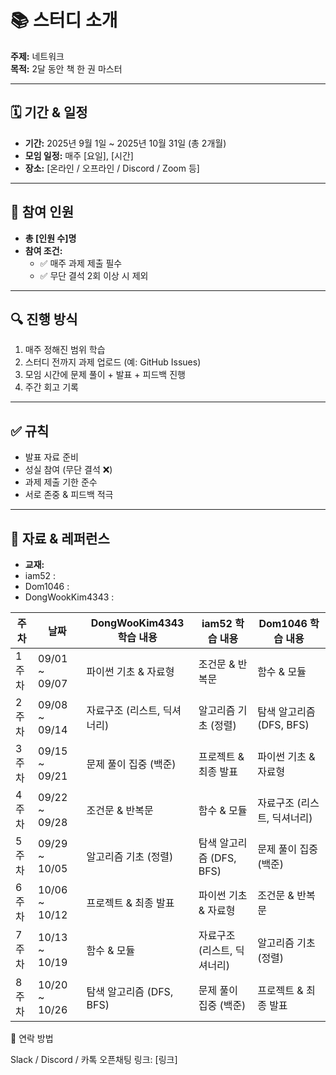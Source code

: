 # 📚 스터디 소개
**주제:** 네트워크  
**목적:** 2달 동안 책 한 권 마스터

---

## 🗓 기간 & 일정
- **기간:** 2025년 9월 1일 ~ 2025년 10월 31일 (총 2개월)  
- **모임 일정:** 매주 [요일], [시간]  
- **장소:** [온라인 / 오프라인 / Discord / Zoom 등]  

---

## 👥 참여 인원
- **총 [인원 수]명**  
- **참여 조건:**  
  - ✅ 매주 과제 제출 필수  
  - ✅ 무단 결석 2회 이상 시 제외  

---

## 🔍 진행 방식
1. 매주 정해진 범위 학습  
2. 스터디 전까지 과제 업로드 (예: GitHub Issues)  
3. 모임 시간에 문제 풀이 + 발표 + 피드백 진행  
4. 주간 회고 기록  

---

## ✅ 규칙
- 발표 자료 준비
- 성실 참여 (무단 결석 ❌)  
- 과제 제출 기한 준수
- 서로 존중 & 피드백 적극 

---

## 📂 자료 & 레퍼런스
- **교재:**
- iam52 : 
- Dom1046 : 
- DongWookKim4343 : 

| 주차  | 날짜             | DongWooKim4343 학습 내용           |  iam52 학습 내용           | Dom1046 학습 내용           |
| --- | -------------- | ------------------ | ------------------ | ------------------ |
| 1주차 | 09/01 \~ 09/07 | 파이썬 기초 & 자료형       | 조건문 & 반복문          | 함수 & 모듈            |
| 2주차 | 09/08 \~ 09/14 | 자료구조 (리스트, 딕셔너리)   | 알고리즘 기초 (정렬)       | 탐색 알고리즘 (DFS, BFS) |
| 3주차 | 09/15 \~ 09/21 | 문제 풀이 집중 (백준)      | 프로젝트 & 최종 발표       | 파이썬 기초 & 자료형       |
| 4주차 | 09/22 \~ 09/28 | 조건문 & 반복문          | 함수 & 모듈            | 자료구조 (리스트, 딕셔너리)   |
| 5주차 | 09/29 \~ 10/05 | 알고리즘 기초 (정렬)       | 탐색 알고리즘 (DFS, BFS) | 문제 풀이 집중 (백준)      |
| 6주차 | 10/06 \~ 10/12 | 프로젝트 & 최종 발표       | 파이썬 기초 & 자료형       | 조건문 & 반복문          |
| 7주차 | 10/13 \~ 10/19 | 함수 & 모듈            | 자료구조 (리스트, 딕셔너리)   | 알고리즘 기초 (정렬)       |
| 8주차 | 10/20 \~ 10/26 | 탐색 알고리즘 (DFS, BFS) | 문제 풀이 집중 (백준)      | 프로젝트 & 최종 발표       |



📢 연락 방법

Slack / Discord / 카톡 오픈채팅 링크: [링크]
